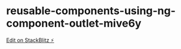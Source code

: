 # reusable-components-using-ng-component-outlet-mive6y

[Edit on StackBlitz ⚡️](https://stackblitz.com/edit/reusable-components-using-ng-component-outlet-mive6y)